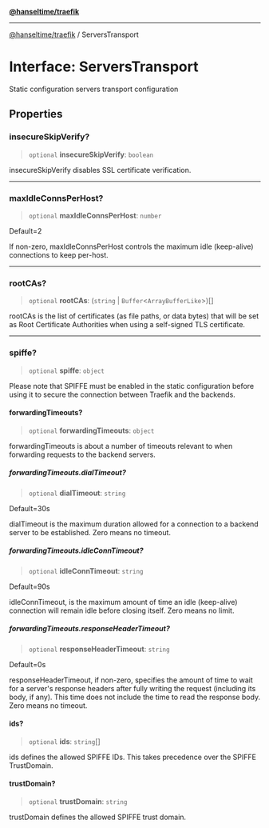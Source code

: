 [**@hanseltime/traefik**](../README.md)

***

[@hanseltime/traefik](../README.md) / ServersTransport

# Interface: ServersTransport

Static configuration servers transport configuration

## Properties

### insecureSkipVerify?

> `optional` **insecureSkipVerify**: `boolean`

insecureSkipVerify disables SSL certificate verification.

***

### maxIdleConnsPerHost?

> `optional` **maxIdleConnsPerHost**: `number`

Default=2

If non-zero, maxIdleConnsPerHost controls the maximum idle (keep-alive) connections to keep per-host.

***

### rootCAs?

> `optional` **rootCAs**: (`string` \| `Buffer`\<`ArrayBufferLike`\>)[]

rootCAs is the list of certificates (as file paths, or data bytes) that will be set as Root Certificate Authorities when using a self-signed TLS certificate.

***

### spiffe?

> `optional` **spiffe**: `object`

Please note that SPIFFE must be enabled in the static configuration before using it to secure the connection between Traefik and the backends.

#### forwardingTimeouts?

> `optional` **forwardingTimeouts**: `object`

forwardingTimeouts is about a number of timeouts relevant to when forwarding requests to the backend servers.

##### forwardingTimeouts.dialTimeout?

> `optional` **dialTimeout**: `string`

Default=30s

dialTimeout is the maximum duration allowed for a connection to a backend server to be established. Zero means no timeout.

##### forwardingTimeouts.idleConnTimeout?

> `optional` **idleConnTimeout**: `string`

Default=90s

idleConnTimeout, is the maximum amount of time an idle (keep-alive) connection will remain idle before closing itself. Zero means no limit.

##### forwardingTimeouts.responseHeaderTimeout?

> `optional` **responseHeaderTimeout**: `string`

Default=0s

responseHeaderTimeout, if non-zero, specifies the amount of time to wait for a server's response headers after fully writing the request (including its body, if any). This time does not include the time to read the response body. Zero means no timeout.

#### ids?

> `optional` **ids**: `string`[]

ids defines the allowed SPIFFE IDs. This takes precedence over the SPIFFE TrustDomain.

#### trustDomain?

> `optional` **trustDomain**: `string`

trustDomain defines the allowed SPIFFE trust domain.
